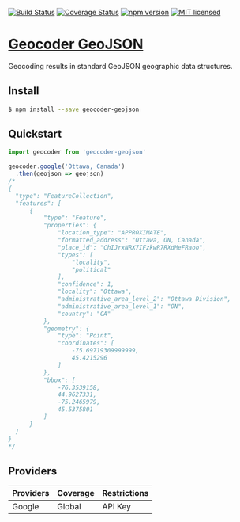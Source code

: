 [![Build Status](https://travis-ci.org/DenisCarriere/geocoder-geojson.svg?branch=master)](https://travis-ci.org/DenisCarriere/geocoder-geojson)
[![Coverage Status](https://coveralls.io/repos/github/DenisCarriere/geocoder-geojson/badge.svg?branch=master)](https://coveralls.io/github/DenisCarriere/geocoder-geojson?branch=master)
[![npm version](https://badge.fury.io/js/geocoder-geojson.svg)](https://badge.fury.io/js/geocoder-geojson)
[![MIT licensed](https://img.shields.io/badge/license-MIT-blue.svg)](https://raw.githubusercontent.com/DenisCarriere/geocoder-geojson/master/LICENSE)

# [Geocoder GeoJSON](https://www.npmjs.com/package/geocoder-geojson)

Geocoding results in standard GeoJSON geographic data structures.

## Install

```bash
$ npm install --save geocoder-geojson
```

## Quickstart

```javascript
import geocoder from 'geocoder-geojson'

geocoder.google('Ottawa, Canada')
  .then(geojson => geojson)
/*
{
  "type": "FeatureCollection",
  "features": [
      {
          "type": "Feature",
          "properties": {
              "location_type": "APPROXIMATE",
              "formatted_address": "Ottawa, ON, Canada",
              "place_id": "ChIJrxNRX7IFzkwR7RXdMeFRaoo",
              "types": [
                  "locality",
                  "political"
              ],
              "confidence": 1,
              "locality": "Ottawa",
              "administrative_area_level_2": "Ottawa Division",
              "administrative_area_level_1": "ON",
              "country": "CA"
          },
          "geometry": {
              "type": "Point",
              "coordinates": [
                  -75.69719309999999,
                  45.4215296
              ]
          },
          "bbox": [
              -76.3539158,
              44.9627331,
              -75.2465979,
              45.5375801
          ]
      }
  ]
}
*/
```

## Providers

| Providers       | Coverage    | Restrictions |
|-----------------|:------------|:-------------|
| Google          | Global      | API Key      |
